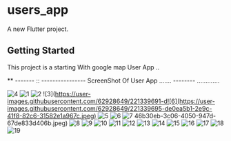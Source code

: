# users_app

A new Flutter project.

## Getting Started

This project is a starting  With google map User App .. 

**  ------- :: ----------------
  ScreenShot Of User App ....... -------- .............

![4](https://user-images.githubusercontent.com/62928649/221339653-ea741b5f-e0f3-47d6-bb1f-01166f4dc790.jpeg)
![1](https://user-images.githubusercontent.com/62928649/221339689-f72cbe5f-8f48-422f-bcee-c68de2fef85c.jpeg)
![2](https://user-images.githubusercontent.com/62928649/221339690-1ebb3ada-9ec8-420a-8f83-8b17490c35b0.jpeg)
![3](https://user-images.githubusercontent.com/62928649/221339691-d![6](https://user-images.githubusercontent.com/62928649/221339695-de0ea5b1-2e9c-41f8-82c6-31582e1a967c.jpeg)
![5](https://user-images.githubusercontent.com/62928649/221339693-bc318a6a-2b81-4038-8bd2-5bee6aae80c9.jpeg)
![6](https://user-images.githubusercontent.com/62928649/221339732-d2ae0af6-b630-4993-a21f-a0462ddfe0ab.jpeg)
![7](https://user-images.githubusercontent.com/62928649/221339696-e5d67f69-cee7-4d87-b3e7-3f39160e517c.jpeg)
46b30eb-3c06-4050-947d-67de833d406b.jpeg)
![8](https://user-images.githubusercontent.com/62928649/221339671-978db874-4df9-4c40-b046-4c306e6530b6.jpeg)
![9](https://user-images.githubusercontent.com/62928649/221339673-d61188fd-b653-413b-a6b7-2d0a3b280968.jpeg)
![10](https://user-images.githubusercontent.com/62928649/221339674-6a4c2d04-1afc-4619-8e31-03aa35a76df6.jpeg)
![11](https://user-images.githubusercontent.com/62928649/221339675-9faf1b28-e074-403b-834a-f153b0363123.jpeg)
![12](https://user-images.githubusercontent.com/62928649/221339676-c05da484-7c66-4fb8-8843-39eff827b525.jpeg)
![13](https://user-images.githubusercontent.com/62928649/221339678-a5062a55-bc7c-454c-9657-dcc3631db317.jpeg)
![14](https://user-images.githubusercontent.com/62928649/221339680-d0611201-03b1-4d7c-9fb6-d19ee9fa91d0.jpeg)
![15](https://user-images.githubusercontent.com/62928649/221339682-d3ce6525-ef76-4e29-837b-c0806f8ecb5b.jpeg)
![16](https://user-images.githubusercontent.com/62928649/221339683-032a3729-6edb-44a5-aaf2-49dbede47321.jpeg)
![17](https://user-images.githubusercontent.com/62928649/221339684-3e3322f5-0d3f-45b4-add7-75b29082713e.jpeg)
![18](https://user-images.githubusercontent.com/62928649/221339687-41b1535d-c955-4982-9325-1e5ef6b9b786.jpeg)
![19](https://user-images.githubusercontent.com/62928649/221339688-307e5870-8074-4143-b2d5-e18e4c7d28ce.jpeg)


